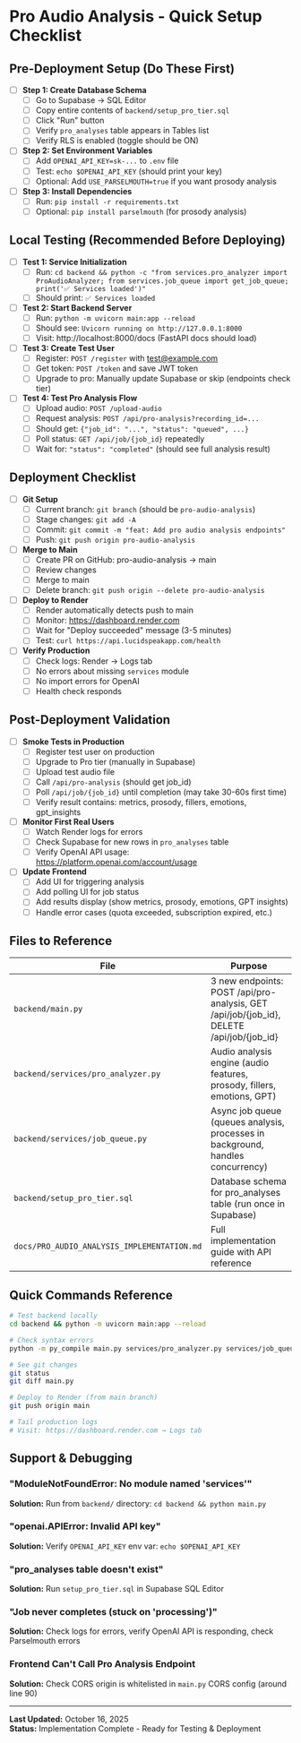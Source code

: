 # Pro Audio Analysis - Quick Setup Checklist

## Pre-Deployment Setup (Do These First)

- [ ] **Step 1: Create Database Schema**
  - [ ] Go to Supabase → SQL Editor
  - [ ] Copy entire contents of `backend/setup_pro_tier.sql`
  - [ ] Click "Run" button
  - [ ] Verify `pro_analyses` table appears in Tables list
  - [ ] Verify RLS is enabled (toggle should be ON)

- [ ] **Step 2: Set Environment Variables**
  - [ ] Add `OPENAI_API_KEY=sk-...` to `.env` file
  - [ ] Test: `echo $OPENAI_API_KEY` (should print your key)
  - [ ] Optional: Add `USE_PARSELMOUTH=true` if you want prosody analysis

- [ ] **Step 3: Install Dependencies**
  - [ ] Run: `pip install -r requirements.txt`
  - [ ] Optional: `pip install parselmouth` (for prosody analysis)

## Local Testing (Recommended Before Deploying)

- [ ] **Test 1: Service Initialization**
  - [ ] Run: `cd backend && python -c "from services.pro_analyzer import ProAudioAnalyzer; from services.job_queue import get_job_queue; print('✅ Services loaded')"` 
  - [ ] Should print: `✅ Services loaded`

- [ ] **Test 2: Start Backend Server**
  - [ ] Run: `python -m uvicorn main:app --reload`
  - [ ] Should see: `Uvicorn running on http://127.0.0.1:8000`
  - [ ] Visit: http://localhost:8000/docs (FastAPI docs should load)

- [ ] **Test 3: Create Test User**
  - [ ] Register: `POST /register` with test@example.com
  - [ ] Get token: `POST /token` and save JWT token
  - [ ] Upgrade to pro: Manually update Supabase or skip (endpoints check tier)

- [ ] **Test 4: Test Pro Analysis Flow**
  - [ ] Upload audio: `POST /upload-audio`
  - [ ] Request analysis: `POST /api/pro-analysis?recording_id=...`
  - [ ] Should get: `{"job_id": "...", "status": "queued", ...}`
  - [ ] Poll status: `GET /api/job/{job_id}` repeatedly
  - [ ] Wait for: `"status": "completed"` (should see full analysis result)

## Deployment Checklist

- [ ] **Git Setup**
  - [ ] Current branch: `git branch` (should be `pro-audio-analysis`)
  - [ ] Stage changes: `git add -A`
  - [ ] Commit: `git commit -m "feat: Add pro audio analysis endpoints"`
  - [ ] Push: `git push origin pro-audio-analysis`

- [ ] **Merge to Main**
  - [ ] Create PR on GitHub: pro-audio-analysis → main
  - [ ] Review changes
  - [ ] Merge to main
  - [ ] Delete branch: `git push origin --delete pro-audio-analysis`

- [ ] **Deploy to Render**
  - [ ] Render automatically detects push to main
  - [ ] Monitor: https://dashboard.render.com
  - [ ] Wait for "Deploy succeeded" message (3-5 minutes)
  - [ ] Test: `curl https://api.lucidspeakapp.com/health`

- [ ] **Verify Production**
  - [ ] Check logs: Render → Logs tab
  - [ ] No errors about missing `services` module
  - [ ] No import errors for OpenAI
  - [ ] Health check responds

## Post-Deployment Validation

- [ ] **Smoke Tests in Production**
  - [ ] Register test user on production
  - [ ] Upgrade to Pro tier (manually in Supabase)
  - [ ] Upload test audio file
  - [ ] Call `/api/pro-analysis` (should get job_id)
  - [ ] Poll `/api/job/{job_id}` until completion (may take 30-60s first time)
  - [ ] Verify result contains: metrics, prosody, fillers, emotions, gpt_insights

- [ ] **Monitor First Real Users**
  - [ ] Watch Render logs for errors
  - [ ] Check Supabase for new rows in `pro_analyses` table
  - [ ] Verify OpenAI API usage: https://platform.openai.com/account/usage

- [ ] **Update Frontend**
  - [ ] Add UI for triggering analysis
  - [ ] Add polling UI for job status
  - [ ] Add results display (show metrics, prosody, emotions, GPT insights)
  - [ ] Handle error cases (quota exceeded, subscription expired, etc.)

## Files to Reference

| File | Purpose |
|------|---------|
| `backend/main.py` | 3 new endpoints: POST /api/pro-analysis, GET /api/job/{job_id}, DELETE /api/job/{job_id} |
| `backend/services/pro_analyzer.py` | Audio analysis engine (audio features, prosody, fillers, emotions, GPT) |
| `backend/services/job_queue.py` | Async job queue (queues analysis, processes in background, handles concurrency) |
| `backend/setup_pro_tier.sql` | Database schema for pro_analyses table (run once in Supabase) |
| `docs/PRO_AUDIO_ANALYSIS_IMPLEMENTATION.md` | Full implementation guide with API reference |

## Quick Commands Reference

```bash
# Test backend locally
cd backend && python -m uvicorn main:app --reload

# Check syntax errors
python -m py_compile main.py services/pro_analyzer.py services/job_queue.py

# See git changes
git status
git diff main.py

# Deploy to Render (from main branch)
git push origin main

# Tail production logs
# Visit: https://dashboard.render.com → Logs tab
```

## Support & Debugging

### "ModuleNotFoundError: No module named 'services'"
**Solution:** Run from `backend/` directory: `cd backend && python main.py`

### "openai.APIError: Invalid API key"
**Solution:** Verify `OPENAI_API_KEY` env var: `echo $OPENAI_API_KEY`

### "pro_analyses table doesn't exist"
**Solution:** Run `setup_pro_tier.sql` in Supabase SQL Editor

### "Job never completes (stuck on 'processing')"
**Solution:** Check logs for errors, verify OpenAI API is responding, check Parselmouth errors

### Frontend Can't Call Pro Analysis Endpoint
**Solution:** Check CORS origin is whitelisted in `main.py` CORS config (around line 90)

---

**Last Updated:** October 16, 2025  
**Status:** Implementation Complete - Ready for Testing & Deployment
